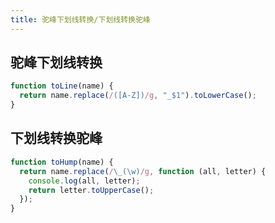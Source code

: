 ```yaml
---
title: 驼峰下划线转换/下划线转换驼峰
---
```


## 驼峰下划线转换

```js
function toLine(name) {
  return name.replace(/([A-Z])/g, "_$1").toLowerCase();
}
```

## 下划线转换驼峰

```js
function toHump(name) {
  return name.replace(/\_(\w)/g, function (all, letter) {
    console.log(all, letter);
    return letter.toUpperCase();
  });
}
```
